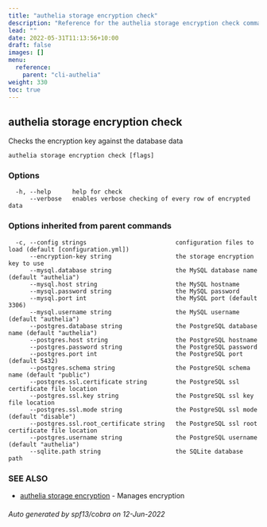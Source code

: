 ```yaml
---
title: "authelia storage encryption check"
description: "Reference for the authelia storage encryption check command."
lead: ""
date: 2022-05-31T11:13:56+10:00
draft: false
images: []
menu:
  reference:
    parent: "cli-authelia"
weight: 330
toc: true
---
```


## authelia storage encryption check

Checks the encryption key against the database data

```
authelia storage encryption check [flags]
```

### Options

```
  -h, --help      help for check
      --verbose   enables verbose checking of every row of encrypted data
```

### Options inherited from parent commands

```
  -c, --config strings                         configuration files to load (default [configuration.yml])
      --encryption-key string                  the storage encryption key to use
      --mysql.database string                  the MySQL database name (default "authelia")
      --mysql.host string                      the MySQL hostname
      --mysql.password string                  the MySQL password
      --mysql.port int                         the MySQL port (default 3306)
      --mysql.username string                  the MySQL username (default "authelia")
      --postgres.database string               the PostgreSQL database name (default "authelia")
      --postgres.host string                   the PostgreSQL hostname
      --postgres.password string               the PostgreSQL password
      --postgres.port int                      the PostgreSQL port (default 5432)
      --postgres.schema string                 the PostgreSQL schema name (default "public")
      --postgres.ssl.certificate string        the PostgreSQL ssl certificate file location
      --postgres.ssl.key string                the PostgreSQL ssl key file location
      --postgres.ssl.mode string               the PostgreSQL ssl mode (default "disable")
      --postgres.ssl.root_certificate string   the PostgreSQL ssl root certificate file location
      --postgres.username string               the PostgreSQL username (default "authelia")
      --sqlite.path string                     the SQLite database path
```

### SEE ALSO

* [authelia storage encryption](authelia_storage_encryption.md)	 - Manages encryption

###### Auto generated by spf13/cobra on 12-Jun-2022
